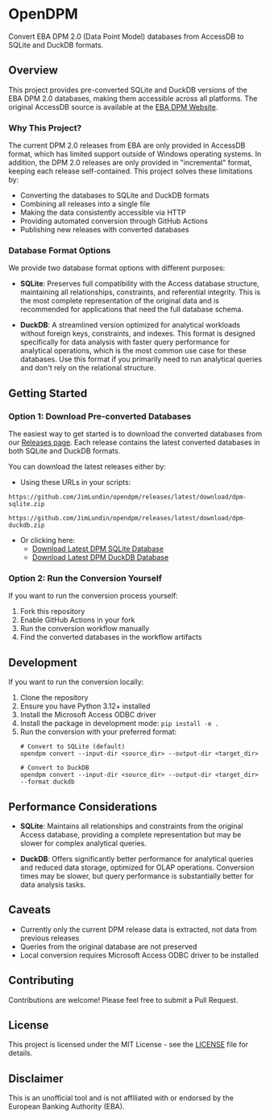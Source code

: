 # OpenDPM

Convert EBA DPM 2.0 (Data Point Model) databases from AccessDB to SQLite and DuckDB formats.

## Overview

This project provides pre-converted SQLite and DuckDB versions of the EBA DPM 2.0 databases, making them accessible across all platforms. The original AccessDB source is available at the [EBA DPM Website](https://www.eba.europa.eu/risk-and-data-analysis/reporting-frameworks/dpm-data-dictionary).

### Why This Project?

The current DPM 2.0 releases from EBA are only provided in AccessDB format, which has limited support outside of Windows operating systems. In addition, the DPM 2.0 releases are only provided in "incremental" format, keeping each release self-contained. This project solves these limitations by:
- Converting the databases to SQLite and DuckDB formats
- Combining all releases into a single file
- Making the data consistently accessible via HTTP
- Providing automated conversion through GitHub Actions
- Publishing new releases with converted databases

### Database Format Options

We provide two database format options with different purposes:

- **SQLite**: Preserves full compatibility with the Access database structure, maintaining all relationships, constraints, and referential integrity. This is the most complete representation of the original data and is recommended for applications that need the full database schema.

- **DuckDB**: A streamlined version optimized for analytical workloads without foreign keys, constraints, and indexes. This format is designed specifically for data analysis with faster query performance for analytical operations, which is the most common use case for these databases. Use this format if you primarily need to run analytical queries and don't rely on the relational structure.

## Getting Started

### Option 1: Download Pre-converted Databases

The easiest way to get started is to download the converted databases from our [Releases page](https://github.com/JimLundin/opendpm/releases). Each release contains the latest converted databases in both SQLite and DuckDB formats.

You can download the latest releases either by:
- Using these URLs in your scripts:
```
https://github.com/JimLundin/opendpm/releases/latest/download/dpm-sqlite.zip
```
```
https://github.com/JimLundin/opendpm/releases/latest/download/dpm-duckdb.zip
```
- Or clicking here: 
  - [Download Latest DPM SQLite Database](https://github.com/JimLundin/opendpm/releases/latest/download/dpm-sqlite.zip)
  - [Download Latest DPM DuckDB Database](https://github.com/JimLundin/opendpm/releases/latest/download/dpm-duckdb.zip)

### Option 2: Run the Conversion Yourself

If you want to run the conversion process yourself:

1. Fork this repository
2. Enable GitHub Actions in your fork
3. Run the conversion workflow manually
4. Find the converted databases in the workflow artifacts

## Development

If you want to run the conversion locally:

1. Clone the repository
2. Ensure you have Python 3.12+ installed
3. Install the Microsoft Access ODBC driver
4. Install the package in development mode: `pip install -e .`
5. Run the conversion with your preferred format:
   ```
   # Convert to SQLite (default)
   opendpm convert --input-dir <source_dir> --output-dir <target_dir>
   
   # Convert to DuckDB
   opendpm convert --input-dir <source_dir> --output-dir <target_dir> --format duckdb
   ```

## Performance Considerations

- **SQLite**: Maintains all relationships and constraints from the original Access database, providing a complete representation but may be slower for complex analytical queries.

- **DuckDB**: Offers significantly better performance for analytical queries and reduced data storage, optimized for OLAP operations. Conversion times may be slower, but query performance is substantially better for data analysis tasks.

## Caveats

- Currently only the current DPM release data is extracted, not data from previous releases
- Queries from the original database are not preserved
- Local conversion requires Microsoft Access ODBC driver to be installed

## Contributing

Contributions are welcome! Please feel free to submit a Pull Request.

## License

This project is licensed under the MIT License - see the [LICENSE](LICENSE) file for details.

## Disclaimer

This is an unofficial tool and is not affiliated with or endorsed by the European Banking Authority (EBA).
